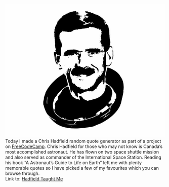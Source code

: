 ![hadfield](/Images/hadfieldTaughtMe/hadfield-medium.jpg)
Today I made a Chris Hadfield random quote generator as part of a project on [FreeCodeCamp](http://www.freecodecamp.com/d227wang). Chris Hadfield for those who may not know is Canada’s most accomplished astronaut. He has flown on two space shuttle mission and also served as commander of the International Space Station. Reading his book “A Astronaut’s Guide to Life on Earth” left me with plenty memorable quotes so I have picked a few of my favourites which you can browse through. 
<br> 
Link to: [Hadfield Taught Me](http://www.darenwang.me/hadfieldTaughtMe/)